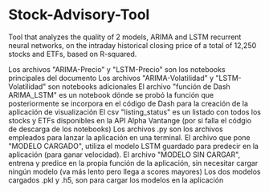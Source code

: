 # Stock-Advisory-Tool
Tool that analyzes the quality of 2 models, ARIMA and LSTM recurrent neural networks, on the intraday historical closing price of a total of 12,250 stocks and ETFs, based on R-squared.


Los archivos "ARIMA-Precio" y "LSTM-Precio" son los notebooks principales del documento
Los archivos "ARIMA-Volatilidad" y "LSTM-Volatilidad" son notebooks adicionales
El archivo "función de Dash ARIMA_LSTM" es un notebook dónde se probó la función que posteriormente se incorpora en el código de Dash para la creación de la aplicación de visualización
El csv "listing_status" es un listado con todos los stocks y ETFs disponibles en la API Alpha Vantange (por si falla el códgio de descarga de los notebooks)
Los archivos .py son los archivos empleados para lanzar la aplicación en una terminal. El archivo que pone "MODELO CARGADO", utiliza el modelo LSTM guardado para predecir en la aplicación (para ganar velocidad). El archivo "MODELO SIN CARGAR", entrena y predice en la propia función de la aplicación, sin necesitar cargar ningún modelo (va más lento pero llega a scores mayores)
Los dos modelos cargados .pkl y .h5, son para cargar los modelos en la aplicación
